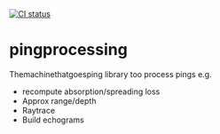 <!--
SPDX-FileCopyrightText: 2022 - 2023 Peter Urban, Ghent University

SPDX-License-Identifier: CC0-1.0
-->
<a href="https://github.com/themachinethatgoesping/pingprocessing/actions/workflows/ci.yml">
  <img src="https://github.com/themachinethatgoesping/pingprocessing/actions/workflows/ci.yml/badge.svg" alt='CI status'/>
</a>

# pingprocessing
Themachinethatgoesping library too process pings
e.g.
 - recompute absorption/spreading loss
 - Approx range/depth
 - Raytrace
 - Build echograms
